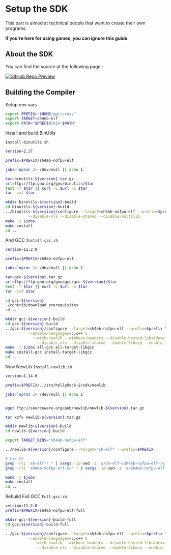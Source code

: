 # Setup the SDK

This part is aimed at technical people that want to create their own programs.

**If you're here for using games, you can ignore this guide**.

## About the SDK

You can find the source at the following page :

<a href="https://github.com/SnailMath/hollyhock-2" target="_blank" rel="noreferrer">
<img alt="GitHub Repo Preview" src="https://gh-card.dev/repos/SnailMath/hollyhock-2.svg?fullname="></img>
</a>

## Building the Compiler

Setup env vars

```bash
export PREFIX="$HOME/opt/cross"
export TARGET=sh4eb-elf
export PATH="$PREFIX/bin:$PATH"

```

Install and build BinUtils

`Install-binutils.sh`
```bash
version=2.37

prefix=$PREFIX/sh4eb-nofpu-elf

jobs=`nproc 2> /dev/null || echo 1`

tar=binutils-${version}.tar.gz
url=ftp://ftp.gnu.org/gnu/binutils/$tar
test -f $tar || curl -L $url -o $tar
tar -zxf $tar

mkdir binutils-${version}-build
cd binutils-${version}-build
../binutils-${version}/configure --target=sh4eb-nofpu-elf --prefix=$prefix \
          --disable-nls --disable-shared --disable-multilib
make -j $jobs
make install
cd ..
```

And GCC
`Install-gcc.sh`
```bash
version=11.2.0

prefix=$PREFIX/sh4eb-nofpu-elf

jobs=`nproc 2> /dev/null || echo 1`

tar=gcc-${version}.tar.gz
url=ftp://ftp.gnu.org/gnu/gcc/gcc-${version}/$tar
test -f $tar || curl -L $url -o $tar
tar -zxf $tar

cd gcc-${version}
./contrib/download_prerequisites
cd ..

mkdir gcc-${version}-build
cd gcc-${version}-build
../gcc-${version}/configure --target=sh4eb-nofpu-elf --prefix=$prefix \
          --enable-languages=c,c++ \
            --with-newlib --without-headers --disable-hosted-libstdcxx \
              --disable-nls --disable-shared --enable-libssp --enable-lto --with-multilib-list=m4-nofpu
make -j $jobs all-gcc all-target-libgcc
make install-gcc install-target-libgcc
cd ..
```
Now NewLib
`Install-newlib.sh`
```bash
version=1.14.0

prefix=$PREFIX/../src/hollyhock-2/sdk/newlib

jobs=`nproc 2> /dev/null || echo 1`


wget ftp://sourceware.org/pub/newlib/newlib-${version}.tar.gz

tar xzfv newlib-${version}.tar.gz

mkdir newlib-${version}-build
cd newlib-${version}-build

export TARGET_BINS="sh4eb-nofpu-elf"

../newlib-${version}/configure --target="sh-elf" --prefix=$PREFIX

# Fix CC
grep -rli 'sh-elf-' * | xargs -i@ sed -i 's/sh-elf-/sh4eb-nofpu-elf-/g' @
grep -rli 'sh4eb-nofpu-elf-cc' * | xargs -i@ sed -i 's/sh4eb-nofpu-elf-cc/sh4eb-nofpu-elf-gcc/g' @

make -j $jobs
make install
cd ..

```

Rebuild Full GCC
`Full-gcc.sh`
```bash
version=11.2.0
prefix=$PREFIX/sh4eb-nofpu-elf-full

mkdir gcc-${version}-build-full
cd gcc-${version}-build-full

../gcc-${version}/configure --target=sh4eb-nofpu-elf --prefix=$prefix \
          --enable-languages=c,c++ \
            --with-newlib --without-headers --disable-hosted-libstdcxx \
              --disable-nls --disable-shared --enable-libssp --enable-lto --with-multilib-list=m4-nofpu

```
